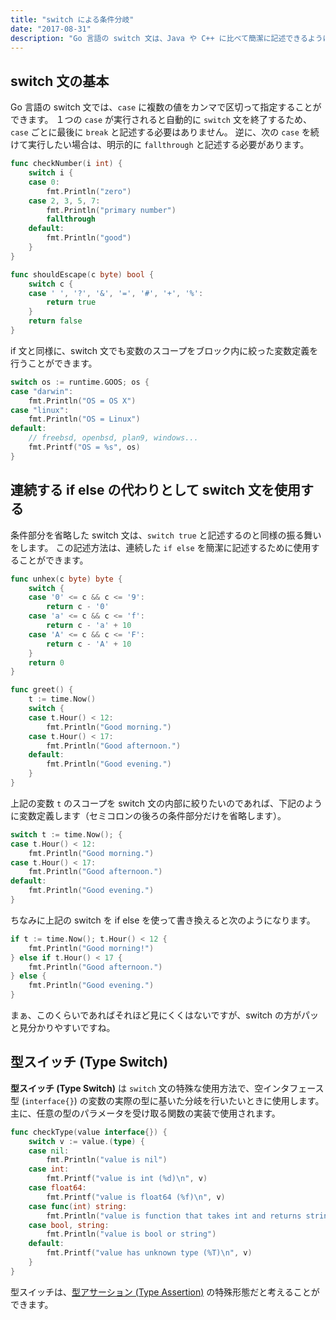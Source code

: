 ```yaml
---
title: "switch による条件分岐"
date: "2017-08-31"
description: "Go 言語の switch 文は、Java や C++ に比べて簡潔に記述できるようになっています。"
---
```


switch 文の基本
----

Go 言語の switch 文では、`case` に複数の値をカンマで区切って指定することができます。
１つの `case` が実行されると自動的に `switch` 文を終了するため、`case` ごとに最後に `break` と記述する必要はありません。
逆に、次の `case` を続けて実行したい場合は、明示的に `fallthrough` と記述する必要があります。

~~~ go
func checkNumber(i int) {
	switch i {
	case 0:
		fmt.Println("zero")
	case 2, 3, 5, 7:
		fmt.Println("primary number")
		fallthrough
	default:
		fmt.Println("good")
	}
}
~~~

~~~ go
func shouldEscape(c byte) bool {
	switch c {
	case ' ', '?', '&', '=', '#', '+', '%':
		return true
	}
	return false
}
~~~

if 文と同様に、switch 文でも変数のスコープをブロック内に絞った変数定義を行うことができます。

~~~ go
switch os := runtime.GOOS; os {
case "darwin":
	fmt.Println("OS = OS X")
case "linux":
	fmt.Println("OS = Linux")
default:
	// freebsd, openbsd, plan9, windows...
	fmt.Printf("OS = %s", os)
}
~~~


連続する if else の代わりとして switch 文を使用する
----

条件部分を省略した switch 文は、`switch true` と記述するのと同様の振る舞いをします。
この記述方法は、連続した `if else` を簡潔に記述するために使用することができます。

~~~ go
func unhex(c byte) byte {
	switch {
	case '0' <= c && c <= '9':
		return c - '0'
	case 'a' <= c && c <= 'f':
		return c - 'a' + 10
	case 'A' <= c && c <= 'F':
		return c - 'A' + 10
	}
	return 0
}
~~~

~~~ go
func greet() {
	t := time.Now()
	switch {
	case t.Hour() < 12:
		fmt.Println("Good morning.")
	case t.Hour() < 17:
		fmt.Println("Good afternoon.")
	default:
		fmt.Println("Good evening.")
	}
}
~~~

上記の変数 `t` のスコープを switch 文の内部に絞りたいのであれば、下記のように変数定義します（セミコロンの後ろの条件部分だけを省略します）。

~~~ go
switch t := time.Now(); {
case t.Hour() < 12:
	fmt.Println("Good morning.")
case t.Hour() < 17:
	fmt.Println("Good afternoon.")
default:
	fmt.Println("Good evening.")
}
~~~

ちなみに上記の switch を if else を使って書き換えると次のようになります。

~~~ go
if t := time.Now(); t.Hour() < 12 {
	fmt.Println("Good morning!")
} else if t.Hour() < 17 {
	fmt.Println("Good afternoon.")
} else {
	fmt.Println("Good evening.")
}
~~~

まぁ、このくらいであればそれほど見にくくはないですが、switch の方がパッと見分かりやすいですね。


型スイッチ (Type Switch)
----

**型スイッチ (Type Switch)** は `switch` 文の特殊な使用方法で、空インタフェース型 (`interface{}`) の変数の実際の型に基いた分岐を行いたいときに使用します。
主に、任意の型のパラメータを受け取る関数の実装で使用されます。

~~~ go
func checkType(value interface{}) {
	switch v := value.(type) {
	case nil:
		fmt.Println("value is nil")
	case int:
		fmt.Printf("value is int (%d)\n", v)
	case float64:
		fmt.Printf("value is float64 (%f)\n", v)
	case func(int) string:
		fmt.Println("value is function that takes int and returns string")
	case bool, string:
		fmt.Println("value is bool or string")
	default:
		fmt.Printf("value has unknown type (%T)\n", v)
	}
}
~~~

型スイッチは、[型アサーション (Type Assertion)](./cast.html) の特殊形態だと考えることができます。

